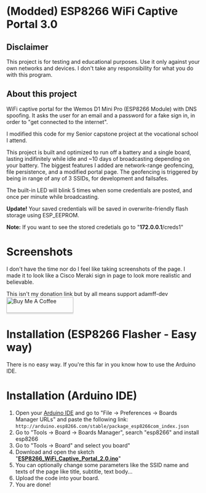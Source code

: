 # (Modded) ESP8266 WiFi Captive Portal 3.0

## Disclaimer
This project is for testing and educational purposes. Use it only against your own networks and devices. I don't take any responsibility for what you do with this program.

## About this project
WiFi captive portal for the Wemos D1 Mini Pro (ESP8266 Module) with DNS spoofing. It asks the user for an email and a password for a fake sign in, in order to "get connected to the internet".

I modified this code for my Senior capstone project at the vocational school I attend.

This project is built and optimized to run off a battery and a single board, lasting indifinitely while idle and ~10 days of broadcasting depending on your battery. The biggest features I added are network-range geofencing, file persistence, and a modified portal page. The geofencing is triggered by being in range of any of 3 SSIDs, for development and failsafes.

The built-in LED will blink 5 times when some credentials are posted, and once per minute while broadcasting.

<b>Update!</b> Your saved credentials will be saved in overwrite-friendly flash storage using ESP_EEPROM. 

<b>Note:</b> If you want to see the stored credetials go to "**172.0.0.1**<a>/creds1</a>"

# Screenshots

I don't have the time nor do I feel like taking screenshots of the page. I made it to look like a Cisco Meraki sign in page to look more realistic and believable.

This isn't my donation link but by all means support adamff-dev
<a href="https://www.buymeacoffee.com/rSiZtB3" target="_blank"><img src="https://www.buymeacoffee.com/assets/img/custom_images/orange_img.png" alt="Buy Me A Coffee" style="height: 41px !important;width: 174px !important;box-shadow: 0px 3px 2px 0px rgba(190, 190, 190, 0.5) !important;-webkit-box-shadow: 0px 3px 2px 0px rgba(190, 190, 190, 0.5) !important;" ></a>


# Installation (ESP8266 Flasher - Easy way)

There is no easy way. If you're this far in you know how to use the Arduino IDE.

# Installation (Arduino IDE)

1. Open your <a href="https://www.arduino.cc/en/main/software">Arduino IDE</a> and go to "File -> Preferences -> Boards Manager URLs" and paste the following link:
``http://arduino.esp8266.com/stable/package_esp8266com_index.json``
2. Go to "Tools -> Board -> Boards Manager", search "esp8266" and install esp8266
3. Go to "Tools -> Board" and select you board"
4. Download and open the sketch "<a href="https://github.com/BlueArduino20/ESP8266_WiFi_Captive_Portal_2.0/blob/master/ESP8266_WiFi_Captive_Portal_2.0.ino"><b>ESP8266_WiFi_Captive_Portal_2.0.ino</b></a>"
5. You can optionally change some parameters like the SSID name and texts of the page like title, subtitle, text body...
6. Upload the code into your board.
7. You are done!
